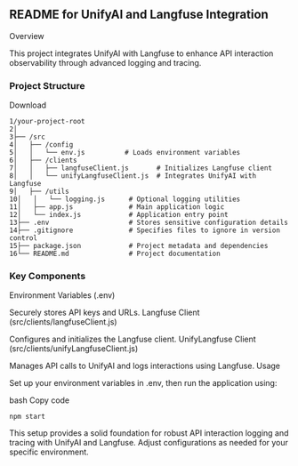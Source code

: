 ## README for UnifyAI and Langfuse Integration

Overview

This project integrates UnifyAI with Langfuse to enhance API interaction observability through advanced logging and tracing.

### Project Structure

Download
```
1/your-project-root
2│
3├── /src
4│   ├── /config
5│   │   └── env.js          # Loads environment variables
6│   ├── /clients
7│   │   ├── langfuseClient.js       # Initializes Langfuse client
8│   │   └── unifyLangfuseClient.js  # Integrates UnifyAI with Langfuse
9│   ├── /utils
10│   │   └── logging.js      # Optional logging utilities
11│   ├── app.js              # Main application logic
12│   └── index.js            # Application entry point
13├── .env                    # Stores sensitive configuration details
14├── .gitignore              # Specifies files to ignore in version control
15├── package.json            # Project metadata and dependencies
16└── README.md               # Project documentation
```
### Key Components

Environment Variables (.env)

Securely stores API keys and URLs.
Langfuse Client (src/clients/langfuseClient.js)

Configures and initializes the Langfuse client.
UnifyLangfuse Client (src/clients/unifyLangfuseClient.js)

Manages API calls to UnifyAI and logs interactions using Langfuse.
Usage

Set up your environment variables in .env, then run the application using:

bash
Copy code
```
npm start
```
This setup provides a solid foundation for robust API interaction logging and tracing with UnifyAI and Langfuse. Adjust configurations as needed for your specific environment.
